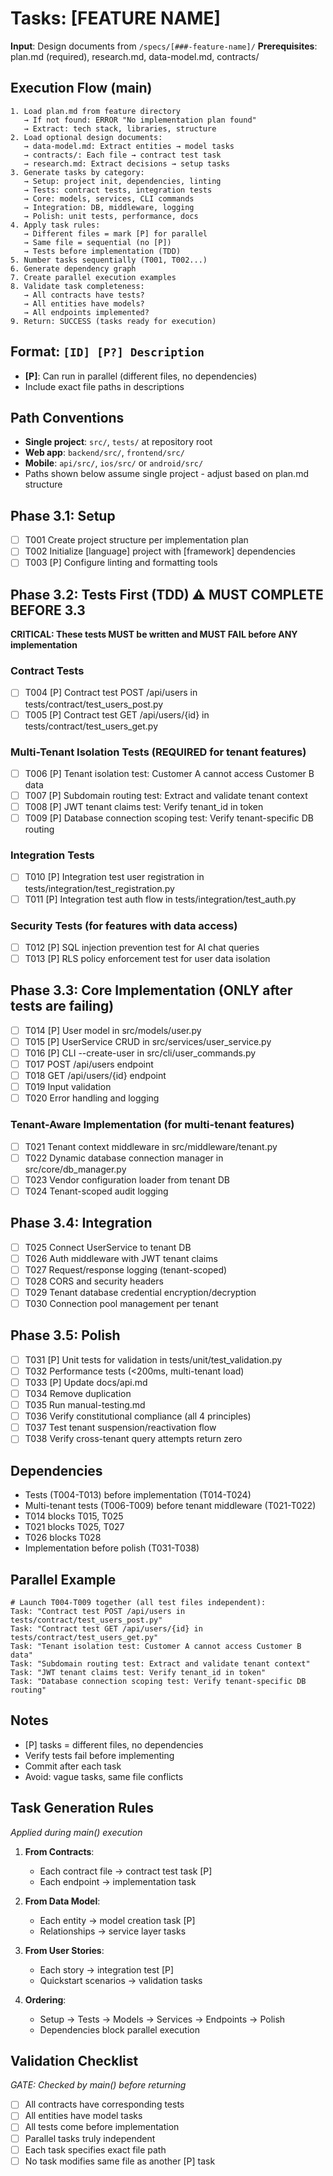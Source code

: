 # Tasks: [FEATURE NAME]

**Input**: Design documents from `/specs/[###-feature-name]/`
**Prerequisites**: plan.md (required), research.md, data-model.md, contracts/

## Execution Flow (main)
```
1. Load plan.md from feature directory
   → If not found: ERROR "No implementation plan found"
   → Extract: tech stack, libraries, structure
2. Load optional design documents:
   → data-model.md: Extract entities → model tasks
   → contracts/: Each file → contract test task
   → research.md: Extract decisions → setup tasks
3. Generate tasks by category:
   → Setup: project init, dependencies, linting
   → Tests: contract tests, integration tests
   → Core: models, services, CLI commands
   → Integration: DB, middleware, logging
   → Polish: unit tests, performance, docs
4. Apply task rules:
   → Different files = mark [P] for parallel
   → Same file = sequential (no [P])
   → Tests before implementation (TDD)
5. Number tasks sequentially (T001, T002...)
6. Generate dependency graph
7. Create parallel execution examples
8. Validate task completeness:
   → All contracts have tests?
   → All entities have models?
   → All endpoints implemented?
9. Return: SUCCESS (tasks ready for execution)
```

## Format: `[ID] [P?] Description`
- **[P]**: Can run in parallel (different files, no dependencies)
- Include exact file paths in descriptions

## Path Conventions
- **Single project**: `src/`, `tests/` at repository root
- **Web app**: `backend/src/`, `frontend/src/`
- **Mobile**: `api/src/`, `ios/src/` or `android/src/`
- Paths shown below assume single project - adjust based on plan.md structure

## Phase 3.1: Setup
- [ ] T001 Create project structure per implementation plan
- [ ] T002 Initialize [language] project with [framework] dependencies
- [ ] T003 [P] Configure linting and formatting tools

## Phase 3.2: Tests First (TDD) ⚠️ MUST COMPLETE BEFORE 3.3
**CRITICAL: These tests MUST be written and MUST FAIL before ANY implementation**

### Contract Tests
- [ ] T004 [P] Contract test POST /api/users in tests/contract/test_users_post.py
- [ ] T005 [P] Contract test GET /api/users/{id} in tests/contract/test_users_get.py

### Multi-Tenant Isolation Tests (REQUIRED for tenant features)
- [ ] T006 [P] Tenant isolation test: Customer A cannot access Customer B data
- [ ] T007 [P] Subdomain routing test: Extract and validate tenant context
- [ ] T008 [P] JWT tenant claims test: Verify tenant_id in token
- [ ] T009 [P] Database connection scoping test: Verify tenant-specific DB routing

### Integration Tests
- [ ] T010 [P] Integration test user registration in tests/integration/test_registration.py
- [ ] T011 [P] Integration test auth flow in tests/integration/test_auth.py

### Security Tests (for features with data access)
- [ ] T012 [P] SQL injection prevention test for AI chat queries
- [ ] T013 [P] RLS policy enforcement test for user data isolation

## Phase 3.3: Core Implementation (ONLY after tests are failing)
- [ ] T014 [P] User model in src/models/user.py
- [ ] T015 [P] UserService CRUD in src/services/user_service.py
- [ ] T016 [P] CLI --create-user in src/cli/user_commands.py
- [ ] T017 POST /api/users endpoint
- [ ] T018 GET /api/users/{id} endpoint
- [ ] T019 Input validation
- [ ] T020 Error handling and logging

### Tenant-Aware Implementation (for multi-tenant features)
- [ ] T021 Tenant context middleware in src/middleware/tenant.py
- [ ] T022 Dynamic database connection manager in src/core/db_manager.py
- [ ] T023 Vendor configuration loader from tenant DB
- [ ] T024 Tenant-scoped audit logging

## Phase 3.4: Integration
- [ ] T025 Connect UserService to tenant DB
- [ ] T026 Auth middleware with JWT tenant claims
- [ ] T027 Request/response logging (tenant-scoped)
- [ ] T028 CORS and security headers
- [ ] T029 Tenant database credential encryption/decryption
- [ ] T030 Connection pool management per tenant

## Phase 3.5: Polish
- [ ] T031 [P] Unit tests for validation in tests/unit/test_validation.py
- [ ] T032 Performance tests (<200ms, multi-tenant load)
- [ ] T033 [P] Update docs/api.md
- [ ] T034 Remove duplication
- [ ] T035 Run manual-testing.md
- [ ] T036 Verify constitutional compliance (all 4 principles)
- [ ] T037 Test tenant suspension/reactivation flow
- [ ] T038 Verify cross-tenant query attempts return zero

## Dependencies
- Tests (T004-T013) before implementation (T014-T024)
- Multi-tenant tests (T006-T009) before tenant middleware (T021-T022)
- T014 blocks T015, T025
- T021 blocks T025, T027
- T026 blocks T028
- Implementation before polish (T031-T038)

## Parallel Example
```
# Launch T004-T009 together (all test files independent):
Task: "Contract test POST /api/users in tests/contract/test_users_post.py"
Task: "Contract test GET /api/users/{id} in tests/contract/test_users_get.py"
Task: "Tenant isolation test: Customer A cannot access Customer B data"
Task: "Subdomain routing test: Extract and validate tenant context"
Task: "JWT tenant claims test: Verify tenant_id in token"
Task: "Database connection scoping test: Verify tenant-specific DB routing"
```

## Notes
- [P] tasks = different files, no dependencies
- Verify tests fail before implementing
- Commit after each task
- Avoid: vague tasks, same file conflicts

## Task Generation Rules
*Applied during main() execution*

1. **From Contracts**:
   - Each contract file → contract test task [P]
   - Each endpoint → implementation task
   
2. **From Data Model**:
   - Each entity → model creation task [P]
   - Relationships → service layer tasks
   
3. **From User Stories**:
   - Each story → integration test [P]
   - Quickstart scenarios → validation tasks

4. **Ordering**:
   - Setup → Tests → Models → Services → Endpoints → Polish
   - Dependencies block parallel execution

## Validation Checklist
*GATE: Checked by main() before returning*

- [ ] All contracts have corresponding tests
- [ ] All entities have model tasks
- [ ] All tests come before implementation
- [ ] Parallel tasks truly independent
- [ ] Each task specifies exact file path
- [ ] No task modifies same file as another [P] task